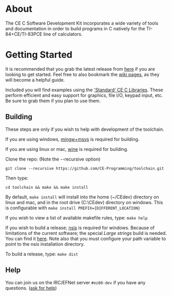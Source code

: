 # About

The CE C Software Development Kit incorporates a wide variety of tools and documentation in order to build programs in C natively for the TI-84+CE/TI-83PCE line of calculators.

# Getting Started

It is recommended that you grab the latest release from [here](https://github.com/CE-Programming/toolchain/releases/latest) if you are looking to get started. Feel free to also bookmark the [wiki pages](https://github.com/CE-Programming/toolchain/wiki), as they will become a helpful guide.

Included you will find examples using the ['Standard' CE C Libraries](https://github.com/CE-Programming/libraries/releases/latest). These perform efficient and easy support for graphics, file I/O, keypad input, etc. Be sure to grab them if you plan to use them.

## Building

These steps are only if you wish to help with development of the toolchain. 

If you are using windows, [mingw+msys](http://www.mingw.org) is required for building.

If you are using linux or mac, [wine](https://www.winehq.org) is required for building.

Clone the repo: (Note the --recursive option)

`git clone --recursive https://github.com/CE-Programming/toolchain.git`

Then type:

`cd toolchain && make && make install`

By default, `make install` will install into the home (~/CEdev) directory on linux and mac, and in the root drive (C:\\CEdev) directory on windows.
This is configurable with `make install PREFIX={DIFFERENT_LOCATION}`

If you wish to view a list of available makefile rules, type: `make help`

If you wish to build a release; [nsis](https://sourceforge.net/projects/nsis/) is required for windows. Because of limitations of the current software; the special *Large strings* build is needed. You can find it [here](http://nsis.sourceforge.net/Special_Builds). Note also that you must configure your path variable to point to the nsis installation directory.

To build a release, type: `make dist`

## Help

You can join us on the IRC/EFNet server `#ez80-dev` if you have any questions. ([ask for help](http://chat.efnet.org:9090/?nick=sdk-user&channels=%23ez80-dev&Login=Login))
